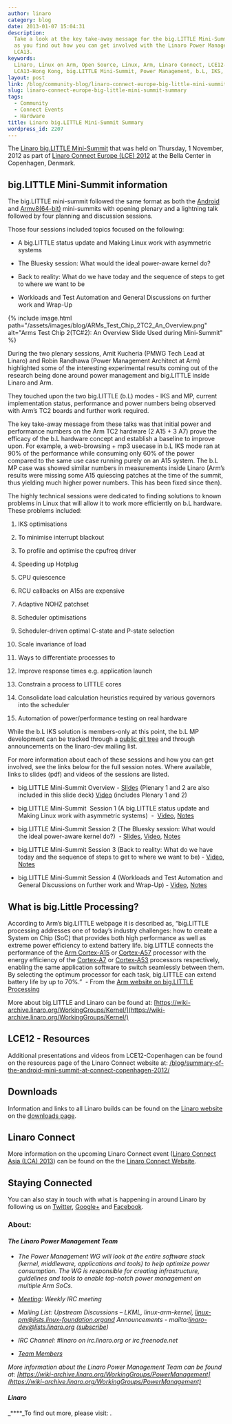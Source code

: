 ```yaml
---
author: linaro
category: blog
date: 2013-01-07 15:04:31
description:
  Take a look at the key take-away message for the big.LITTLE Mini-Summit
  as you find out how you can get involved with the Linaro Power Management team at
  LCA13.
keywords:
  Linaro, Linux on Arm, Open Source, Linux, Arm, Linaro Connect, LCE12-Copenhagen,
  LCA13-Hong Kong, big.LITTLE Mini-Summit, Power Management, b.L, IKS, TC2
layout: post
link: /blog/community-blog/linaro-connect-europe-big-little-mini-summit-summary/
slug: linaro-connect-europe-big-little-mini-summit-summary
tags:
  - Community
  - Connect Events
  - Hardware
title: Linaro big.LITTLE Mini-Summit Summary
wordpress_id: 2207
---
```


The [Linaro big.LITTLE Mini-Summit](https://connect.linaro.org/resources/) that was held on Thursday, 1 November, 2012 as part of [Linaro Connect Europe (LCE) 2012](https://connect.linaro.org/resources/) at the Bella Center in Copenhagen, Denmark.

## big.LITTLE Mini-Summit information

The big.LITTLE mini-summit followed the same format as both the [Android](/blog/summary-of-the-android-mini-summit-at-connect-copenhagen-2012/) and [Armv8(64-bit)](/blog/armv8-64-bit-mini-summit-at-lce12-copenhagen/) mini-summits with opening plenary and a lightning talk followed by four planning and discussion sessions.

Those four sessions included topics focused on the following:

- A big.LITTLE status update and Making Linux work with asymmetric systems

- The Bluesky session: What would the ideal power-aware kernel do?

- Back to reality: What do we have today and the sequence of steps to get to where we want to be

- Workloads and Test Automation and General Discussions on further work and Wrap-Up

{% include image.html path="/assets/images/blog/ARMs_Test_Chip_2TC2_An_Overview.png" alt="Arms Test Chip 2(TC#2): An Overview Slide Used during Mini-Summit" %}

During the two plenary sessions, Amit Kucheria (PMWG Tech Lead at Linaro) and Robin Randhawa (Power Management Architect at Arm) highlighted some of the interesting experimental results coming out of the research being done around power management and big.LITTLE inside Linaro and Arm.

They touched upon the two big.LITTLE (b.L) modes - IKS and MP, current implementation status, performance and power numbers being observed with Arm’s TC2 boards and further work required.

The key take-away message from these talks was that initial power and performance numbers on the Arm TC2 hardware (2 A15 + 3 A7) prove the efficacy of the b.L hardware concept and establish a baseline to improve upon. For example, a web-browsing + mp3 usecase in b.L IKS mode ran at 90% of the performance while consuming only 60% of the power compared to the same use case running purely on an A15 system. The b.L MP case was showed similar numbers in measurements inside Linaro (Arm’s results were missing some A15 quiescing patches at the time of the summit, thus yielding much higher power numbers. This has been fixed since then).

The highly technical sessions were dedicated to finding solutions to known problems in Linux that will allow it to work more efficiently on b.L hardware. These problems included:

1. IKS optimisations

1. To minimise interrupt blackout

1. To profile and optimise the cpufreq driver

1. Speeding up Hotplug

1. CPU quiescence

1. RCU callbacks on A15s are expensive

1. Adaptive NOHZ patchset

1. Scheduler optimisations

1. Scheduler-driven optimal C-state and P-state selection

1. Scale invariance of load

1. Ways to differentiate processes to

1. Improve response times e.g. application launch

1. Constrain a process to LITTLE cores

1. Consolidate load calculation heuristics required by various governors into the scheduler

1. Automation of power/performance testing on real hardware

While the b.L IKS solution is members-only at this point, the b.L MP development can be tracked through a [public git tree](http://git.linaro.org/people/vireshk/) and through announcements on the linaro-dev mailing list.

For more information about each of these sessions and how you can get involved, see the links below for the full session notes. Where available, links to slides (pdf) and videos of the sessions are listed.

- big.LITTLE Mini-Summit Overview - [Slides](https://www.slideshare.net/linaroorg/biglittle-mini-summit) (Plenary 1 and 2 are also included in this slide deck) [Video](https://www.youtube.com/watch?v=1oVGid3K89g) (includes Plenary 1 and 2)

- big.LITTLE Mini-Summit  Session 1 (A big.LITTLE status update and Making Linux work with asymmetric systems)  -  [Video](http://youtu.be/hyQFWAuFMRI), [Notes](/blog/linaro-connect-europe-big-little-mini-summit-summary/)

- big.LITTLE Mini-Summit Session 2 (The Bluesky session: What would the ideal power-aware kernel do?)  - [Slides](https://www.slideshare.net/linaroorg/bl-session-bluesky), [Video](http://youtu.be/D-ykH4orHds), [Notes](/blog/linaro-connect-europe-big-little-mini-summit-summary/)

- big.LITTLE Mini-Summit Session 3 (Back to reality: What do we have today and the sequence of steps to get to where we want to be) - [Video](http://youtu.be/D-ykH4orHds), [Notes](/blog/linaro-connect-europe-big-little-mini-summit-summary/)

- big.LITTLE Mini-Summit Session 4 (Workloads and Test Automation and General Discussions on further work and Wrap-Up) - [Video](http://youtu.be/D-ykH4orHds), [Notes](/blog/linaro-connect-europe-big-little-mini-summit-summary/)

## What is big.Little Processing?

According to Arm’s big.LITTLE webpage it is described as, “big.LITTLE processing addresses one of today’s industry challenges: how to create a System on Chip (SoC) that provides both high performance as well as extreme power efficiency to extend battery life. big.LITTLE connects the performance of the [Arm Cortex-A15](https://developer.arm.com/ip-products/processors/cortex-a/cortex-a15) or [Cortex-A57](https://developer.arm.com/ip-products/processors/cortex-a/cortex-a57) processor with the energy efficiency of the [Cortex-A7](https://developer.arm.com/ip-products/processors/cortex-a/cortex-a7) or [Cortex-A53](https://developer.arm.com/ip-products/processors/cortex-a/cortex-a53) processors respectively, enabling the same application software to switch seamlessly between them. By selecting the optimum processor for each task, big.LITTLE can extend battery life by up to 70%.”  - From the [Arm website on big.LITTLE Processing](https://developer.arm.com/tools-and-software/software-development-tools/solutions/soc-design/biglittle)

More about big.LITTLE and Linaro can be found at: [https://wiki-archive.linaro.org/WorkingGroups/Kernel/](https://wiki-archive.linaro.org/WorkingGroups/Kernel/)

## LCE12 - Resources

Additional presentations and videos from LCE12-Copenhagen can be found on the resources page of the Linaro Connect website at: [/blog/summary-of-the-android-mini-summit-at-connect-copenhagen-2012/](/blog/summary-of-the-android-mini-summit-at-connect-copenhagen-2012/)

## Downloads

Information and links to all Linaro builds can be found on the [Linaro website](/) on the [downloads page](/downloads/).

## Linaro Connect

More information on the upcoming Linaro Connect event ([Linaro Connect Asia (LCA) 2013](/blog/registration-opens-for-linaro-connect-asia-2013-book-early/)) can be found on the the [Linaro Connect Website](https://connect.linaro.org/).

## Staying Connected

You can also stay in touch with what is happening in around Linaro by following us on [Twitter](https://twitter.com/LinaroOrg), [Google+](https://web.archive.org/web/2019*/https://plus.google.com/+LinaroOnAir) and [Facebook](https://www.facebook.com/LinaroOrg).

### About:

#### **_The Linaro Power Management Team_**

- _The Power Management WG will look at the entire software stack (kernel, middleware, applications and tools) to help optimize power consumption. The WG is responsible for creating infrastructure, guidelines and tools to enable top-notch power management on multiple Arm SoCs._

- _[Meeting](https://wiki-archive.linaro.org/WorkingGroups/PowerManagement/Meetings): Weekly IRC meeting_

- _Mailing List: Upstream Discussions – LKML, linux-arm-kernel, linux-pm@lists.linux-foundation.organd Announcements - mailto:linaro-dev@lists.linaro.org ([subscribe](http://lists.linaro.org/mailman/listinfo/linaro-dev))_

- _IRC Channel: #linaro on irc.linaro.org or irc.freenode.net_

- _[Team Members](/about/)_

_More information about the Linaro Power Management Team can be found at: [https://wiki-archive.linaro.org/WorkingGroups/PowerManagement](https://wiki-archive.linaro.org/WorkingGroups/PowerManagement)_

#### _**Linaro**_

\_\*\*\*\*\_To find out more, please visit: [ ](/).
